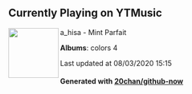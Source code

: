 ## Currently Playing on YTMusic

[<img align="left" width="100" src="https://lh3.googleusercontent.com/2I0tjc1iBVfMaadRP50dr_Se7BxLybf3JLyNewnHPAuTDcOl_0HeSbpkb30OmovTWsn_l1sIOIXmYbBJVA">](https://music.youtube.com/channel/UC3pumhFbD1nE7oVISQ_l8Sg)

a_hisa - Mint Parfait

**Albums**: colors 4

Last updated at 08/03/2020 15:15

#### Generated with [20chan/github-now](https://github.com/20chan/github-now)


<!--
**20chan/20chan** is a ✨ _special_ ✨ repository because its `README.md` (this file) appears on your GitHub profile.

Here are some ideas to get you started:

- 🔭 I’m currently working on ...
- 🌱 I’m currently learning ...
- 👯 I’m looking to collaborate on ...
- 🤔 I’m looking for help with ...
- 💬 Ask me about ...
- 📫 How to reach me: ...
- 😄 Pronouns: ...
- ⚡ Fun fact: ...
-->
